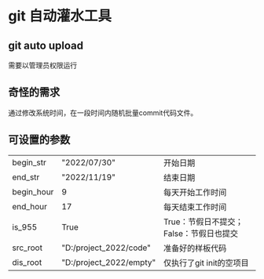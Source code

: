 # git 自动灌水工具

## git auto upload
需要以管理员权限运行
## 奇怪的需求
通过修改系统时间，在一段时间内随机批量commit代码文件。

## 可设置的参数

||||
|----|----|----|
begin_str | "2022/07/30" | 开始日期
end_str | "2022/11/19" | 结束日期
begin_hour | 9 | 每天开始工作时间
end_hour | 17 | 每天结束工作时间
is_955 | True | True：节假日不提交；False：节假日也提交
src_root | "D:/project_2022/code" | 准备好的样板代码
dis_root | "D:/project_2022/empty" | 仅执行了git init的空项目